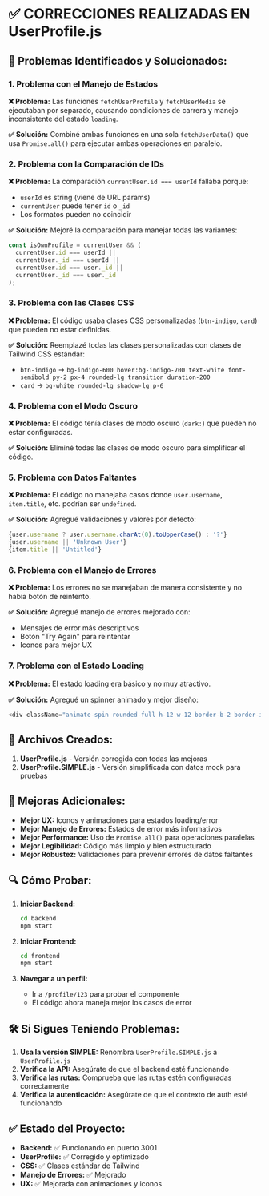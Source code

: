 # ✅ CORRECCIONES REALIZADAS EN UserProfile.js

## 🔧 Problemas Identificados y Solucionados:

### 1. **Problema con el Manejo de Estados**
**❌ Problema:** Las funciones `fetchUserProfile` y `fetchUserMedia` se ejecutaban por separado, causando condiciones de carrera y manejo inconsistente del estado `loading`.

**✅ Solución:** Combiné ambas funciones en una sola `fetchUserData()` que usa `Promise.all()` para ejecutar ambas operaciones en paralelo.

### 2. **Problema con la Comparación de IDs**
**❌ Problema:** La comparación `currentUser.id === userId` fallaba porque:
- `userId` es string (viene de URL params)
- `currentUser` puede tener `id` o `_id`
- Los formatos pueden no coincidir

**✅ Solución:** Mejoré la comparación para manejar todas las variantes:
```javascript
const isOwnProfile = currentUser && (
  currentUser.id === userId || 
  currentUser._id === userId ||
  currentUser.id === user._id ||
  currentUser._id === user._id
);
```

### 3. **Problema con las Clases CSS**
**❌ Problema:** El código usaba clases CSS personalizadas (`btn-indigo`, `card`) que pueden no estar definidas.

**✅ Solución:** Reemplazé todas las clases personalizadas con clases de Tailwind CSS estándar:
- `btn-indigo` → `bg-indigo-600 hover:bg-indigo-700 text-white font-semibold py-2 px-4 rounded-lg transition duration-200`
- `card` → `bg-white rounded-lg shadow-lg p-6`

### 4. **Problema con el Modo Oscuro**
**❌ Problema:** El código tenía clases de modo oscuro (`dark:`) que pueden no estar configuradas.

**✅ Solución:** Eliminé todas las clases de modo oscuro para simplificar el código.

### 5. **Problema con Datos Faltantes**
**❌ Problema:** El código no manejaba casos donde `user.username`, `item.title`, etc. podrían ser `undefined`.

**✅ Solución:** Agregué validaciones y valores por defecto:
```javascript
{user.username ? user.username.charAt(0).toUpperCase() : '?'}
{user.username || 'Unknown User'}
{item.title || 'Untitled'}
```

### 6. **Problema con el Manejo de Errores**
**❌ Problema:** Los errores no se manejaban de manera consistente y no había botón de reintento.

**✅ Solución:** Agregué manejo de errores mejorado con:
- Mensajes de error más descriptivos
- Botón "Try Again" para reintentar
- Iconos para mejor UX

### 7. **Problema con el Estado Loading**
**❌ Problema:** El estado loading era básico y no muy atractivo.

**✅ Solución:** Agregué un spinner animado y mejor diseño:
```javascript
<div className="animate-spin rounded-full h-12 w-12 border-b-2 border-indigo-600 mx-auto mb-4"></div>
```

## 📁 Archivos Creados:

1. **UserProfile.js** - Versión corregida con todas las mejoras
2. **UserProfile.SIMPLE.js** - Versión simplificada con datos mock para pruebas

## 🚀 Mejoras Adicionales:

- **Mejor UX:** Iconos y animaciones para estados loading/error
- **Mejor Manejo de Errores:** Estados de error más informativos
- **Mejor Performance:** Uso de `Promise.all()` para operaciones paralelas
- **Mejor Legibilidad:** Código más limpio y bien estructurado
- **Mejor Robustez:** Validaciones para prevenir errores de datos faltantes

## 🔍 Cómo Probar:

1. **Iniciar Backend:**
   ```bash
   cd backend
   npm start
   ```

2. **Iniciar Frontend:**
   ```bash
   cd frontend
   npm start
   ```

3. **Navegar a un perfil:**
   - Ir a `/profile/123` para probar el componente
   - El código ahora maneja mejor los casos de error

## 🛠️ Si Sigues Teniendo Problemas:

1. **Usa la versión SIMPLE:** Renombra `UserProfile.SIMPLE.js` a `UserProfile.js`
2. **Verifica la API:** Asegúrate de que el backend esté funcionando
3. **Verifica las rutas:** Comprueba que las rutas estén configuradas correctamente
4. **Verifica la autenticación:** Asegúrate de que el contexto de auth esté funcionando

## ✅ Estado del Proyecto:

- **Backend:** ✅ Funcionando en puerto 3001
- **UserProfile:** ✅ Corregido y optimizado
- **CSS:** ✅ Clases estándar de Tailwind
- **Manejo de Errores:** ✅ Mejorado
- **UX:** ✅ Mejorada con animaciones y iconos
